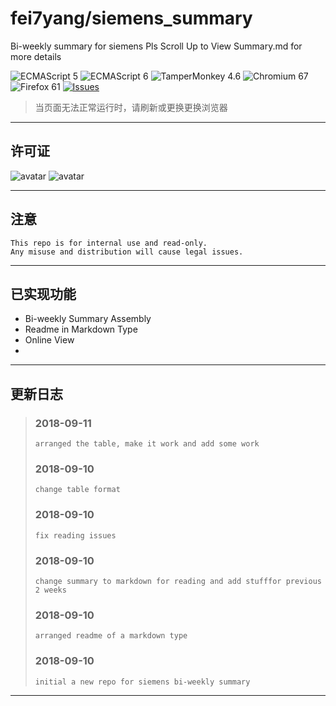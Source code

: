# fei7yang/siemens_summary
Bi-weekly summary for siemens
Pls Scroll Up to View Summary.md for more details

![ECMAScript 5](https://img.shields.io/badge/ECMAScript_5-support-green.svg?longCache=true) ![ECMAScript 6](https://img.shields.io/badge/ECMAScript_6-pass-green.svg?longCache=true) ![TamperMonkey 4.6](https://img.shields.io/badge/TamperMonkey_4.6-pass-green.svg?longCache=true) ![Chromium 67](https://img.shields.io/badge/Chromium_67-pass-green.svg?longCache=true) ![Firefox 61](https://img.shields.io/badge/Firefox_61-pass-green.svg?longCache=true)
 [![Issues](https://img.shields.io/github/issues/fei7yang/siemens_summary.svg)](https://github.com/fei7yang/siemens_summary/issues)

> 当页面无法正常运行时，请刷新或更换更换浏览器


-----------------


## 许可证
![avatar](https://www.siemens.com/content/dam/internet/siemens-com/global/logo/siemens-logo-en-2x.png)
![avatar](https://www.siemens.com/content/dam/internet/siemens-com/global/logo/siemens-logo-claim-en-2x.png)

-----------------


## 注意
    This repo is for internal use and read-only.
    Any misuse and distribution will cause legal issues.

-----------------


## 已实现功能
+ Bi-weekly Summary Assembly
+ Readme in Markdown Type
+ Online View
+ 


-----------------


## 更新日志
> ###  2018-09-11
>     arranged the table, make it work and add some work
> ###  2018-09-10 
>     change table format
> ###  2018-09-10 
>     fix reading issues
> ###  2018-09-10 
>     change summary to markdown for reading and add stufffor previous 2 weeks
> ###  2018-09-10 
>     arranged readme of a markdown type
> ###  2018-09-10
>     initial a new repo for siemens bi-weekly summary

-----------------